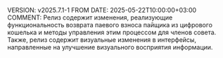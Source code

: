VERSION: v2025.7.1-1
FROM DATE: 2025-05-22T10:00:00+03:00
COMMENT:
Релиз содержит изменения, реализующие функциональность возврата паевого взноса пайщика из цифрового кошелька и методы управления этим процессом для членов совета. Также, релиз содержит визуальные изменения в интерфейсы, направленные на улучшение визуального восприятия информации. 
